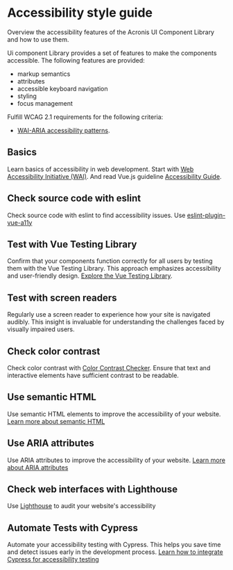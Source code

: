 # Accessibility style guide

Overview the accessibility features of the Acronis UI Component Library and how to use them.

Ui component Library provides a set of features to make the components accessible.
The following features are provided:

- markup semantics
- attributes
- accessible keyboard navigation
- styling
- focus management

Fulfill WCAG 2.1 requirements for the following criteria:

- [WAI-ARIA accessibility patterns](https://www.w3.org/WAI/ARIA/apg/example-index/).

## Basics

Learn basics of accessibility in web development.
Start with [Web Accessibility Initiative (WAI)](https://www.w3.org/WAI/standards-guidelines/).
And read Vue.js guideline [Accessibility Guide](https://v3.vuejs.org/guide/accessibility.html).

## Check source code with eslint

Check source code with eslint to find accessibility issues.
Use [eslint-plugin-vue-a11y](https://github.com/vue-a11y/eslint-plugin-vuejs-accessibility)

## Test with Vue Testing Library

Confirm that your components function correctly for all users by testing them with the Vue Testing Library.
This approach emphasizes accessibility and user-friendly design.
[Explore the Vue Testing Library](https://testing-library.com/docs/vue-testing-library/intro/).

## Test with screen readers

Regularly use a screen reader to experience how your site is navigated audibly.
This insight is invaluable for understanding the challenges faced by visually impaired users.

## Check color contrast

Check color contrast with [Color Contrast Checker](https://webaim.org/resources/contrastchecker/).
Ensure that text and interactive elements have sufficient contrast to be readable.

## Use semantic HTML

Use semantic HTML elements to improve the accessibility of your website.
[Learn more about semantic HTML](https://developer.mozilla.org/en-US/docs/Glossary/Semantics)

## Use ARIA attributes

Use ARIA attributes to improve the accessibility of your website.
[Learn more about ARIA attributes](https://developer.mozilla.org/en-US/docs/Web/Accessibility/ARIA)

## Check web interfaces with Lighthouse

Use [Lighthouse](https://developers.google.com/web/tools/lighthouse) to audit your website's accessibility

## Automate Tests with Cypress

Automate your accessibility testing with Cypress.
This helps you save time and detect issues early in the development process.
[Learn how to integrate Cypress for accessibility testing](https://github.com/component-driven/cypress-axe)
